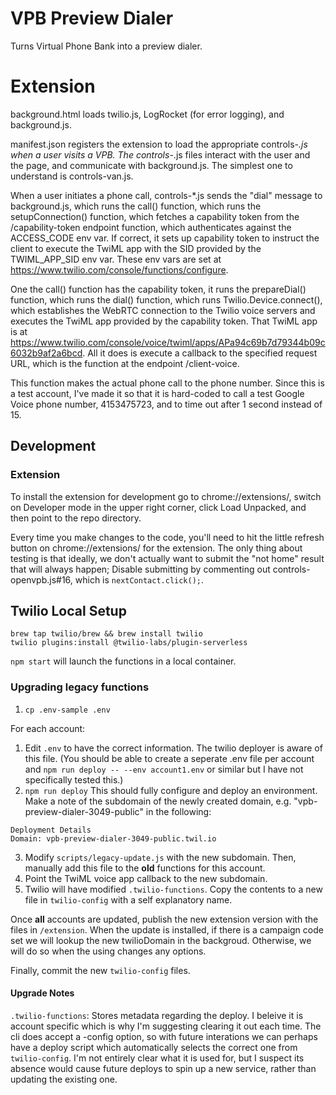 # VPB Preview Dialer

Turns Virtual Phone Bank into a preview dialer.

# Extension

background.html loads twilio.js, LogRocket (for error logging), and
background.js.

manifest.json registers the extension to load the appropriate
controls-*.js when a user visits a VPB. The controls-*.js files
interact with the user and the page, and communicate with
background.js. The simplest one to understand is controls-van.js.

When a user initiates a phone call, controls-*.js sends the "dial"
message to background.js, which runs the call() function, which runs
the setupConnection() function, which fetches a capability token from
the /capability-token endpoint function, which authenticates against
the ACCESS_CODE env var. If correct, it sets up capability token to
instruct the client to execute the TwiML app with the SID provided by
the TWIML_APP_SID env var. These env vars are set at
https://www.twilio.com/console/functions/configure.

One the call() function has the capability token, it runs the
prepareDial() function, which runs the dial() function, which runs
Twilio.Device.connect(), which establishes the WebRTC connection to
the Twilio voice servers and executes the TwiML app provided by the
capability token. That TwiML app is at
https://www.twilio.com/console/voice/twiml/apps/APa94c69b7d79344b09c6032b9af2a6bcd.
All it does is execute a callback to the specified request URL, which
is the function at the endpoint /client-voice.

This function makes the actual phone call to the phone number. Since
this is a test account, I've made it so that it is hard-coded to call
a test Google Voice phone number, 4153475723, and to time out after 1
second instead of 15.

## Development

### Extension
To install the extension for development go to chrome://extensions/, switch on Developer mode in the upper right corner, click Load Unpacked, and then point to the repo directory.

Every time you make changes to the code, you'll need to hit the little
refresh button on chrome://extensions/ for the extension. The only
thing about testing is that ideally, we don't actually want to submit
the "not home" result that will always happen; Disable
submitting by commenting out controls-openvpb.js#16, which is
`nextContact.click();`.

## Twilio Local Setup
```
brew tap twilio/brew && brew install twilio
twilio plugins:install @twilio-labs/plugin-serverless
```

`npm start` will launch the functions in a local container.

### Upgrading legacy functions
1. `cp .env-sample .env`

For each account:
1. Edit `.env` to have the correct information. The twilio deployer is aware of this file. (You should be able to create a seperate .env file per account and `npm run deploy -- --env account1.env` or similar but I have not specifically tested this.)
2. `npm run deploy` This should fully configure and deploy an environment. Make a note of the subdomain of the newly created domain, e.g. "vpb-preview-dialer-3049-public" in the following:
```
Deployment Details
Domain: vpb-preview-dialer-3049-public.twil.io
```
3. Modify `scripts/legacy-update.js` with the new subdomain. Then, manually add this file to the **old** functions for this account.
4. Point the TwiML voice app callback to the new subdomain.
5. Twilio will have modified `.twilio-functions`. Copy the contents to a new file in `twilio-config` with a self explanatory name.

Once **all** accounts are updated, publish the new extension version with the files in `/extension`. When the update is installed, if there is a campaign code set we will lookup the new twilioDomain in the backgroud. Otherwise, we will do so when the using changes any options.

Finally, commit the new `twilio-config` files.

#### Upgrade Notes

`.twilio-functions`: Stores metadata regarding the deploy. I beleive it is account specific which is why I'm suggesting clearing it out each time. The cli does accept a -config option, so with future interations we can perhaps have a deploy script which automatically selects the correct one from `twilio-config`. I'm not entirely clear what it is used for, but I suspect its absence would cause future deploys to spin up a new service, rather than updating the existing one.